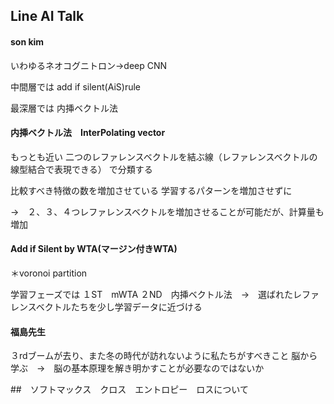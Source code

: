 ## Line AI Talk

#### son kim

いわゆるネオコグニトロン→deep CNN

中間層では
add if silent(AiS)rule

最深層では
内挿ベクトル法

#### 内挿ベクトル法　InterPolating vector
もっとも近い
二つのレファレンスベクトルを結ぶ線（レファレンスベクトルの線型結合で表現できる）
で分類する

比較すべき特徴の数を増加させている
学習するパターンを増加させずに

→　２、３、４つレファレンスベクトルを増加させることが可能だが、計算量も増加

#### Add if Silent by WTA(マージン付きWTA)

＊voronoi partition

学習フェーズでは
１ST　mWTA
２ND　内挿ベクトル法　→　選ばれたレファレンスベクトルたちを少し学習データに近づける


#### 福島先生
３rdブームが去り、また冬の時代が訪れないように私たちがすべきこと
脳から学ぶ　→　脳の基本原理を解き明かすことが必要なのではないか


##　ソフトマックス　クロス　エントロピー　ロスについて
